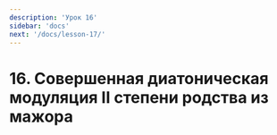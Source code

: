 ```yaml
---
description: 'Урок 16'
sidebar: 'docs'
next: '/docs/lesson-17/'
---
```


# 16. Совершенная диатоническая модуляция II степени родства из мажора
